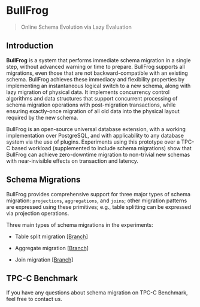 # BullFrog


> Online Schema Evolution via Lazy Evaluation

## Introduction

**BullFrog** is a system that performs immediate schema migration in a single step, without advanced warning or time to prepare. BullFrog supports all migrations, even those that are not backward-compatible with an existing schema. BullFrog achieves these immediacy and flexibility properties by implementing an instantaneous logical switch to a new schema, along with lazy migration of physical data. It implements concurrency control algorithms and data structures that support concurrent processing of schema migration operations with post-migration transactions, while ensuring exactly-once migration of all old data into the physical layout required by the new schema.

BullFrog is an open-source universal database extension, with a working implementation over PostgreSQL, and with applicability to any database system via the use of plugins. Experiments using this prototype over a TPC-C based workload (supplemented to include schema migrations) show that BullFrog can achieve zero-downtime migration to non-trivial new schemas with near-invisible effects on transaction and latency.

## Schema Migrations

BullFrog provides comprehensive support for three major types of schema migration: `projections`, `aggregations`, and `joins`; other migration patterns are expressed using these primitives; e.g., table splitting can be expressed via projection operations.

Three main types of schema migrations in the experiments:

- Table split migration [[Branch]](https://github.com/bullfrog101/BullFrog)

- Aggregate migration [[Branch]](https://github.com/bullfrog101/BullFrog/tree/migrate-aggregation-on-hashtable)

- Join migration [[Branch]](https://github.com/bullfrog101/BullFrog/tree/migrate-join-on-hashtable)
  
## TPC-C Benchmark

If you have any questions about schema migration on TPC-C Benchmark, feel free to contact us.

